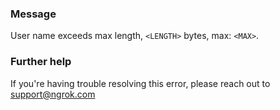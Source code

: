 
### Message
User name exceeds max length, <code>&lt;LENGTH&gt;</code> bytes, max: <code>&lt;MAX&gt;</code>.

### Further help
If you're having trouble resolving this error, please reach out to [support@ngrok.com](mailto:support@ngrok.com?subject=Help%20with%20ERR_NGROK_4105)

